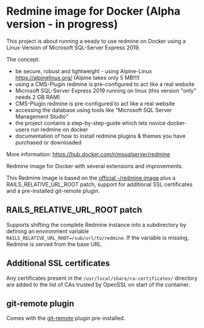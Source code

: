 Redmine image for Docker (Alpha version - in progress)
========================
This project is about running a eeady to use redmine on Docker using a Linux-Version of Microsoft SQL-Server Express 2019.

The concept:
- be secure, robust and lightweight - using Alpine-Linux https://alpinelinux.org/ (Alpine takes only 5 MB!!!)
- using a CMS-Plugin redmine is pre-configured to act like a real website
- Microsoft SQL-Server Express 2019 running on linux (this version "only" needs 2 GB RAM)
- CMS-Plugin redmine is pre-configured to act like a real website
- accessing the database using tools like "Microsoft SQL Server Management Studio"
- the project contains a step-by-step-guide which lets novice docker-users run redmine on docker
- documentation of how to install redmine plugins & themes you have purchased or downloaded 

More information:
https://hub.docker.com/r/mssqlserver/redmine

Redmine image for Docker with several extensions and improvements.

This Redmine image is based on the [official -/redmine image][1] plus a
RAILS_RELATIVE_URL_ROOT patch, support for additional SSL certificates
and a pre-installed git-remote plugin.

RAILS_RELATIVE_URL_ROOT patch
-----------------------------

Supports shifting the complete Redmine instance into a subdirectory by
defining an environment variable
`RAILS_RELATIVE_URL_ROOT=/sub/url/to/redmine`. If the variable is
missing, Redmine is served from the base URL.

Additional SSL certificates
---------------------------

Any certificates present in the `/usr/local/share/ca-certificates/`
directory are added to the list of CAs trusted by OpenSSL on start of
the container.

git-remote plugin
-----------------

Comes with the [git-remote][2] plugin pre-installed.

[1]: https://hub.docker.com/_/redmine
[2]: https://github.com/dergachev/redmine_git_remote
